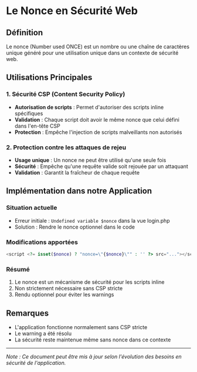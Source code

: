 # Le Nonce en Sécurité Web

## Définition
Le nonce (Number used ONCE) est un nombre ou une chaîne de caractères unique généré pour une utilisation unique dans un contexte de sécurité web.

## Utilisations Principales

### 1. Sécurité CSP (Content Security Policy)
- **Autorisation de scripts** : Permet d'autoriser des scripts inline spécifiques
- **Validation** : Chaque script doit avoir le même nonce que celui défini dans l'en-tête CSP
- **Protection** : Empêche l'injection de scripts malveillants non autorisés

### 2. Protection contre les attaques de rejeu
- **Usage unique** : Un nonce ne peut être utilisé qu'une seule fois
- **Sécurité** : Empêche qu'une requête valide soit rejouée par un attaquant
- **Validation** : Garantit la fraîcheur de chaque requête

## Implémentation dans notre Application

### Situation actuelle
- Erreur initiale : `Undefined variable $nonce` dans la vue login.php
- Solution : Rendre le nonce optionnel dans le code

### Modifications apportées
```php
<script <?= isset($nonce) ? "nonce=\"{$nonce}\"" : '' ?> src="..."></script>
```

### Résumé
1. Le nonce est un mécanisme de sécurité pour les scripts inline
2. Non strictement nécessaire sans CSP stricte
3. Rendu optionnel pour éviter les warnings

## Remarques
- L'application fonctionne normalement sans CSP stricte
- Le warning a été résolu
- La sécurité reste maintenue même sans nonce dans ce contexte

---
*Note : Ce document peut être mis à jour selon l'évolution des besoins en sécurité de l'application.*
